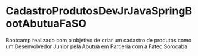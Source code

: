 # CadastroProdutosDevJrJavaSpringBootAbutuaFaSO
Bootcamp realizado com o objetivo de criar um cadastro de produtos como um Desenvolvedor Junior pela Abutua em Parceria com a Fatec Sorocaba
